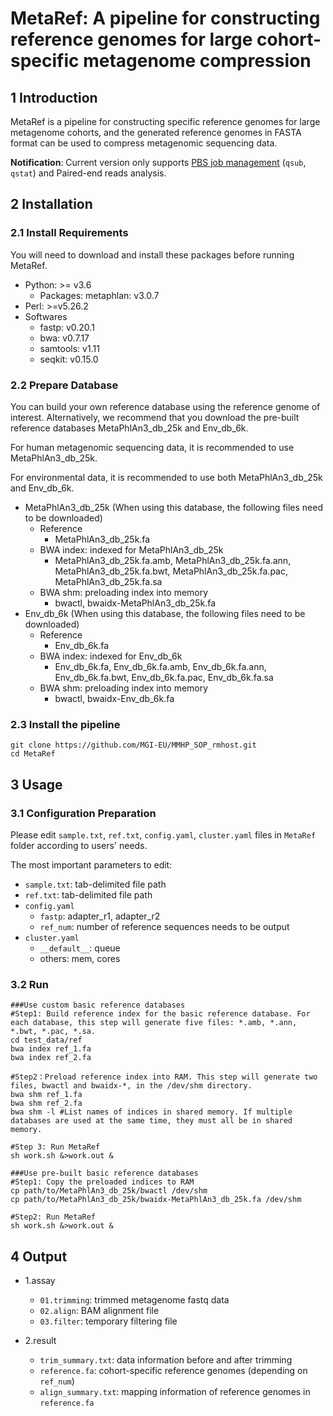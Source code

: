 # MetaRef: A pipeline for constructing reference genomes for large cohort-specific metagenome compression

## 1 Introduction

MetaRef is a pipeline for constructing specific reference genomes for large metagenome cohorts, and the generated reference genomes in FASTA format can be used to compress metagenomic sequencing data.

**Notification**: Current version only supports [PBS job management](https://albertsk.files.wordpress.com/2011/12/pbs.pdf) (`qsub`, `qstat`) and Paired-end reads analysis.

## 2 Installation

### 2.1 Install Requirements

You will need to download and install these packages before running MetaRef.

- Python: >= v3.6
  - Packages: metaphlan: v3.0.7
- Perl: \>=v5.26.2
- Softwares
  - fastp: v0.20.1
  - bwa: v0.7.17
  - samtools: v1.11
  - seqkit: v0.15.0

### 2.2 Prepare Database

You can build your own reference database using the reference genome of interest.  Alternatively, we recommend that you download the pre-built reference databases MetaPhlAn3_db_25k and Env_db_6k. 

For human metagenomic sequencing data, it is recommended to use MetaPhlAn3_db_25k. 

For environmental data, it is recommended to use both MetaPhlAn3_db_25k and Env_db_6k. 

- MetaPhlAn3_db_25k (When using this database, the following files need to be downloaded)
  - Reference
    - MetaPhlAn3_db_25k.fa
  - BWA index: indexed for MetaPhlAn3_db_25k
    - MetaPhlAn3_db_25k.fa.amb, MetaPhlAn3_db_25k.fa.ann, MetaPhlAn3_db_25k.fa.bwt, MetaPhlAn3_db_25k.fa.pac, MetaPhlAn3_db_25k.fa.sa
  - BWA shm: preloading index into memory
    - bwactl, bwaidx-MetaPhlAn3_db_25k.fa
- Env_db_6k  (When using this database, the following files need to be downloaded)
  - Reference
    - Env_db_6k.fa
  - BWA index: indexed for Env_db_6k
    - Env_db_6k.fa, Env_db_6k.fa.amb, Env_db_6k.fa.ann, Env_db_6k.fa.bwt, Env_db_6k.fa.pac, Env_db_6k.fa.sa
  - BWA shm: preloading index into memory
    - bwactl, bwaidx-Env_db_6k.fa

### 2.3 Install the pipeline

```
git clone https://github.com/MGI-EU/MMHP_SOP_rmhost.git
cd MetaRef
```

## 3 Usage

### 3.1 Configuration Preparation

Please edit `sample.txt`, `ref.txt`, `config.yaml`, `cluster.yaml` files in `MetaRef` folder according to users' needs.

The most important parameters to edit:

- `sample.txt`: tab-delimited file path
- `ref.txt`: tab-delimited file path
- `config.yaml`
  - `fastp`: adapter_r1, adapter_r2
  - `ref_num`: number of reference sequences needs to be output
- `cluster.yaml`
  - `__default__`: queue
  - others: mem, cores

### 3.2 Run

```
###Use custom basic reference databases
#Step1: Build reference index for the basic reference database. For each database, this step will generate five files: *.amb, *.ann, *.bwt, *.pac, *.sa.
cd test_data/ref
bwa index ref_1.fa
bwa index ref_2.fa

#Step2：Preload reference index into RAM. This step will generate two files, bwactl and bwaidx-*, in the /dev/shm directory.
bwa shm ref_1.fa
bwa shm ref_2.fa
bwa shm -l #List names of indices in shared memory. If multiple databases are used at the same time, they must all be in shared memory.

#Step 3: Run MetaRef
sh work.sh &>work.out &

###Use pre-built basic reference databases
#Step1: Copy the preloaded indices to RAM
cp path/to/MetaPhlAn3_db_25k/bwactl /dev/shm
cp path/to/MetaPhlAn3_db_25k/bwaidx-MetaPhlAn3_db_25k.fa /dev/shm

#Step2: Run MetaRef
sh work.sh &>work.out &
```

## 4 Output

- 1.assay
  - `01.trimming`: trimmed metagenome fastq data
  - `02.align`: BAM alignment file
  - `03.filter`: temporary filtering file

- 2.result
  - `trim_summary.txt`: data information before and after trimming
  - `reference.fa`: cohort-specific reference genomes (depending on  `ref_num`)
  - `align_summary.txt`:  mapping information of reference genomes in  `reference.fa`
